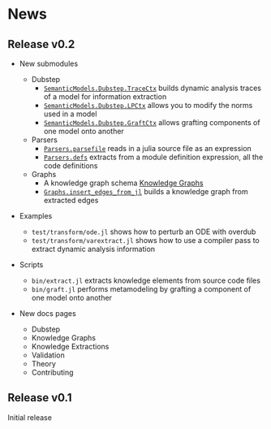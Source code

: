 # News

## Release v0.2

- New submodules
  - Dubstep
    - [`SemanticModels.Dubstep.TraceCtx`](@ref) builds dynamic analysis traces of a model for information extraction
    - [`SemanticModels.Dubstep.LPCtx`](@ref) allows you to modify the norms used in a model
    - [`SemanticModels.Dubstep.GraftCtx`](@ref) allows grafting components of one model onto another
  - Parsers
    - [`Parsers.parsefile`](@ref) reads in a julia source file as an expression
    - [`Parsers.defs`](@ref) extracts from a module definition expression, all the code definitions
  - Graphs
    - A knowledge graph schema [Knowledge Graphs](@ref)
    - [`Graphs.insert_edges_from_jl`](@ref) builds a knowledge graph from extracted edges
- Examples
  - `test/transform/ode.jl` shows how to perturb an ODE with overdub
  - `test/transform/varextract.jl` shows how to use a compiler pass to extract dynamic analysis information
- Scripts
  - `bin/extract.jl` extracts knowledge elements from source code files
  - `bin/graft.jl` performs metamodeling by grafting a component of one model onto another


- New docs pages
  - Dubstep
  - Knowledge Graphs
  - Knowledge Extractions
  - Validation
  - Theory
  - Contributing

## Release v0.1

Initial release
